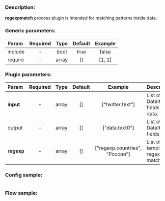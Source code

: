 ### Description:

**regexpmatch** process plugin is intended for matching patterns inside
data.


### Generic parameters:

| Param   | Required | Type  | Default | Example |
|:--------|:--------:|:-----:|:-------:|:-------:|
| include |    -     | bool  |  true   |  false  |
| require |    -     | array |   []    | [1, 2]  |


### Plugin parameters:

| Param      | Required | Type  | Default |            Example             | Description                                        |
|:-----------|:--------:|:-----:|:-------:|:------------------------------:|:---------------------------------------------------|
| **input**  |    +     | array |   []    |        ["twitter.text"]        | List of DataItem fields with data.                 |
| output     |    -     | array |   []    |         ["data.text0"]         | List of target DataItem fields.                    |
| **regexp** |    +     | array |   []    | ["regexp.countries", "Россия"] | List of config templates/raw regexps for matching. |

### Config sample:

```toml

```

### Flow sample:

```yaml
```

